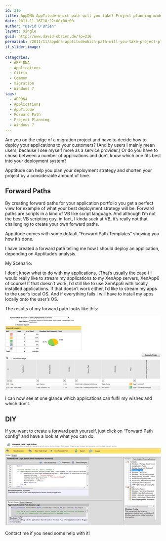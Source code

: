 ```yaml
---
id: 216
title: AppDNA AppTitude–which path will you take? Project planning made easy
date: 2011-11-16T18:22:00+00:00
author: "David O'Brien"
layout: single
guid: http://www.david-obrien.de/?p=216
permalink: /2011/11/appdna-apptitudewhich-path-will-you-take-project-planning-made-easy/
if_slider_image:
  -
categories:
  - APP-DNA
  - Applications
  - Citrix
  - Common
  - migration
  - Windows 7
tags:
  - APPDNA
  - Applications
  - AppTitude
  - Forward Path
  - Project Planning
  - Windows 7
---
```

Are you on the edge of a migration project and have to decide how to deploy your applications to your customers? (And by users I mainly mean users, because I see myself more as a service provider.)
Or do you have to chose between a number of applications and don’t know which one fits best into your deployment system?

Apptitude can help you plan your deployment strategy and shorten your project by a considerable amount of time.

## Forward Paths

By creating forward paths for your application portfolio you get a perfect view for example of what your best deployment strategy will be.
Forward paths are scripts in a kind of VB like script language. And although I’m not the best VB scripting guy, in fact, I kinda suck at VB, it’s really not that challenging to create your own forward paths.

Apptitude comes with some default “Forward Path Templates” showing you how it’s done.

I have created a forward path telling me how I should deploy an application, depending on Apptitude’s analysis.

My Scenario:

I don’t know what to do with my applications. (That’s usually the case!)
I would really like to stream my applications to my XenApp servers, XenApp6 of course!
If that doesn’t work, I’d still like to use XenApp6 with locally installed applications.
If that doesn’t work either, I’d like to stream my apps to the user’s local OS.
And if everything fails I will have to install my apps locally onto the user’s OS.

The results of my forward path looks like this:

![forward path](/media/2012/01/forward_path.jpg "forward_path")

I can now see at one glance which applications can fulfil my wishes and which don’t.

## DIY

If you want to create a forward path yourself, just click on “Forward Path config” and have a look at what you can do.

![forward path create](/media/2012/01/forward_path_create.jpg "forward_path_create")

Contact me if you need some help with it!
